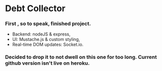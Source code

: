 # Debt Collector

### First , so to speak, finished project.
  * Backend: nodeJS & express,
  * UI: Mustache.js & custom styling,
  * Real-time DOM updates: Socket.io.
  
### Decided to drop it to not dwell on this one for too long. Current github version isn't live on heroku.

